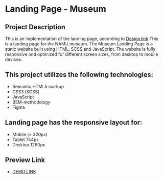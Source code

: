 # Landing Page - Museum

## Project Description
This is an implementation of the landing page, according to [Design link](https://www.figma.com/file/cRBCqE06cDrY3s4jX7h3iY/%D0%9D%D0%90%D0%9C%D0%A3-(Edit)?node-id=0%3A1)
This is a landing page for the NAMU museum. The Museum Landing Page is a static website built using HTML, SCSS and JavaScript. The website is fully responsive and optimized for different screen sizes, from desktop to mobile devices.

## This project utilizes the following technologies:
- Semantic HTML5 markup
- CSS3 (SCSS)
- JavaScript
- BEM-methodology
- Figma

## Landing page has the responsive layout for:
- Mobile (> 320px)
- Tablet 744px
- Desktop 1260px

## Preview Link
 - [DEMO LINK](https://tndeineka.github.io/landing_museum-page/#home)
 



